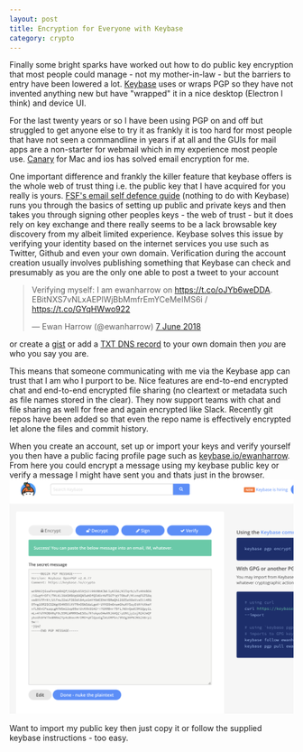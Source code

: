 ```yaml
---
layout: post
title: Encryption for Everyone with Keybase
category: crypto
---
```


Finally some bright sparks have worked out how to do public key encryption that most people could manage - not my mother-in-law - but the barriers to entry have been lowered a lot.  [Keybase](https://keybase.io) uses or wraps PGP so they have not invented anything new but have "wrapped" it in a nice desktop (Electron I think) and device UI.

For the last twenty years or so I have been using PGP on and off but struggled to get anyone else to try it as frankly it is too hard for most people that have not seen a commandline in years if at all and the GUIs for mail apps are a non-starter for webmail which in my experience most people use.  [Canary](https://canarymail.io) for Mac and ios has solved email encryption for me.

One important difference and frankly the killer feature that keybase offers is the whole web of trust thing i.e. the public key that I have acquired for you really is yours.  [FSF's email self defence guide](https://emailselfdefense.fsf.org/en/) (nothing to do with Keybase) runs you through the basics of setting up public and private keys and then takes you through signing other peoples keys - the web of trust - but it does rely on key exchange and there really seems to be a lack browsable key discovery from  my albeit limited experience.  Keybase solves this issue by verifying your identity based on the internet services you use such as Twitter, Github and even your own domain.  Verification during the account creation usually involves publishing something that Keybase can check and presumably as you are the only one able to post a tweet to your account

<blockquote class="twitter-tweet" data-lang="en-gb"><p lang="en" dir="ltr">Verifying myself: I am ewanharrow on <a href="https://t.co/oJYb6weDDA">https://t.co/oJYb6weDDA</a>. EBitNXS7vNLxAEPlWjBbMmfrEmYCeMeIMS6i / <a href="https://t.co/GYqHWwo922">https://t.co/GYqHWwo922</a></p>&mdash; Ewan Harrow (@ewanharrow) <a href="https://twitter.com/ewanharrow/status/1004710267907866624?ref_src=twsrc%5Etfw">7 June 2018</a></blockquote> <script async src="https://platform.twitter.com/widgets.js" charset="utf-8"></script>


or create a [gist](https://gist.github.com/eharrow/6a12e5b2c160cc26d2a09cb898ca6a6e) or add a [TXT DNS record](https://dig.whois.com.au/dig/ewanharrow.com) to your own domain then *you* are who you say you are.

This means that someone communicating with me via the Keybase app can trust that I am who I purport to be.  Nice features are end-to-end encrypted chat and end-to-end encrypted file sharing (no cleartext or metadata such as file names stored in the clear).  They now support teams with chat and file sharing as well for free and again encrypted like Slack.  Recently git repos have been added so that even the repo name is effectively encrypted let alone the files and commit history.

When you create an account, set up or import your keys and verify yourself you then have a public facing profile page such as [keybase.io/ewanharrow](https://keybase.io/ewanharrow).  From here you could encrypt a message using my keybase public key or verify a message I might have sent you and thats just in the browser.  <img src="/public/keybase-dot-io-encrypt.png" class="img-fluid">

Want to import my public key then just copy it or follow the supplied keybase instructions - too easy.
